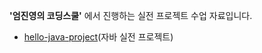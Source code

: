 **'엄진영의 코딩스쿨'** 에서 진행하는 실전 프로젝트 수업 자료입니다.

* [hello-java-project](hello-java-project.md)(자바 실전 프로젝트)
